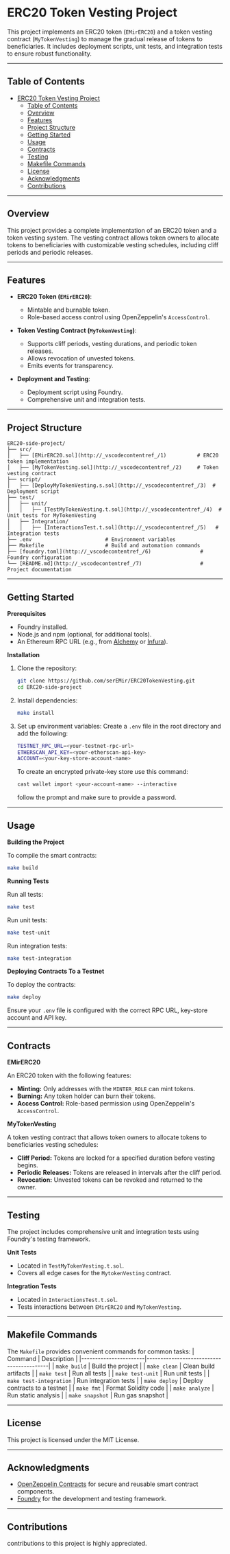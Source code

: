 # ERC20 Token Vesting Project

This project implements an ERC20 token (`EMirERC20`) and a token vesting contract (`MyTokenVesting`) to manage the gradual release of tokens to beneficiaries. It includes deployment scripts, unit tests, and integration tests to ensure robust functionality.

---

## Table of Contents

- [ERC20 Token Vesting Project](#erc20-token-vesting-project)
  - [Table of Contents](#table-of-contents)
  - [Overview](#overview)
  - [Features](#features)
  - [Project Structure](#project-structure)
  - [Getting Started](#getting-started)
  - [Usage](#usage)
  - [Contracts](#contracts)
  - [Testing](#testing)
  - [Makefile Commands](#makefile-commands)
  - [License](#license)
  - [Acknowledgments](#acknowledgments)
  - [Contributions](#contributions)

---

## Overview

This project provides a complete implementation of an ERC20 token and a token vesting system. The vesting contract allows token owners to allocate tokens to beneficiaries with customizable vesting schedules, including cliff periods and periodic releases.

---

## Features

- **ERC20 Token (`EMirERC20`)**:
  - Mintable and burnable token.
  - Role-based access control using OpenZeppelin's `AccessControl`.

- **Token Vesting Contract (`MyTokenVesting`)**:
  - Supports cliff periods, vesting durations, and periodic token releases.
  - Allows revocation of unvested tokens.
  - Emits events for transparency.

- **Deployment and Testing**:
  - Deployment script using Foundry.
  - Comprehensive unit and integration tests.

---

## Project Structure

```plaintext
ERC20-side-project/
├── src/
│   ├── [EMirERC20.sol](http://_vscodecontentref_/1)          # ERC20 token implementation
│   ├── [MyTokenVesting.sol](http://_vscodecontentref_/2)     # Token vesting contract
├── script/
│   ├── [DeployMyTokenVesting.s.sol](http://_vscodecontentref_/3)  # Deployment script
├── test/
│   ├── unit/
│   │   ├── [TestMyTokenVesting.t.sol](http://_vscodecontentref_/4)  # Unit tests for MyTokenVesting
│   ├── Integration/
│   │   ├── [InteractionsTest.t.sol](http://_vscodecontentref_/5)   # Integration tests
├── .env                        # Environment variables
├── Makefile                    # Build and automation commands
├── [foundry.toml](http://_vscodecontentref_/6)                # Foundry configuration
└── [README.md](http://_vscodecontentref_/7)                   # Project documentation
```

---

## Getting Started

**Prerequisites**

- Foundry installed.
- Node.js and npm (optional, for additional tools).
- An Ethereum RPC URL (e.g., from [Alchemy](https://www.alchemy.com/) or [Infura](https://www.infura.io/)).

**Installation**

1. Clone the repository:
   ```bash
   git clone https://github.com/serEMir/ERC20TokenVesting.git
   cd ERC20-side-project
   ```
2. Install dependencies:
   ```bash
   make install
   ```
3. Set up environment variables:
   Create a `.env` file in the root directory and add the following:
   ```bash
   TESTNET_RPC_URL=<your-testnet-rpc-url>
   ETHERSCAN_API_KEY=<your-etherscan-api-key>
   ACCOUNT=<your-key-store-account-name>
   ```
   To create an encrypted private-key store use this command:
   ```bash
   cast wallet import <your-account-name> --interactive
   ```
   follow the prompt and make sure to provide a password.

---

## Usage

**Building the Project**

To compile the smart contracts:
```bash
make build
```

**Running Tests**

Run all tests:
```bash
make test
```

Run unit tests:
```bash
make test-unit
```

Run integration tests:
```bash
make test-integration
```

**Deploying Contracts To a Testnet**

To deploy the contracts:
```bash
make deploy
```
Ensure your `.env` file is  configured with the correct RPC URL, key-store account and API key.

---

## Contracts

**EMirERC20**

An ERC20 token with the following features:
- **Minting:** Only addresses with the `MINTER_ROLE` can mint tokens.
- **Burning:** Any token holder can burn their tokens.
- **Access Control:** Role-based permission using OpenZeppelin's `AccessControl`.

**MyTokenVesting**

A token vesting contract that allows token owners to allocate tokens to beneficiaries vesting schedules:
- **Cliff Period:** Tokens are locked for a specified duration before vesting begins.
- **Periodic Releases:** Tokens are released in intervals after the cliff period.
- **Revocation:** Unvested tokens can be revoked and returned to the owner.

---

## Testing

The project includes comprehensive unit and integration tests using Foundry's testing framework.

**Unit Tests**
- Located in `TestMyTokenVesting.t.sol`.
- Covers all edge cases for the `MytokenVesting` contract.

**Integration Tests**

- Located in `InteractionsTest.t.sol`.
- Tests interactions between `EMirERC20` and `MyTokenVesting`.

---

## Makefile Commands

The `Makefile` provides convenient commands for common tasks:
| Command               | Description                              |
|-----------------------|------------------------------------------|
| `make build`          | Build the project                       |
| `make clean`          | Clean build artifacts                   |
| `make test`           | Run all tests                           |
| `make test-unit`      | Run unit tests                          |
| `make test-integration` | Run integration tests                 |
| `make deploy`         | Deploy contracts to a testnet           |
| `make fmt`            | Format Solidity code                    |
| `make analyze`        | Run static analysis                     |
| `make snapshot`       | Run gas snapshot                        |

---

## License

This project is licensed under the MIT License.

---

## Acknowledgments

- [OpenZeppelin Contracts](https://github.com/OpenZeppelin/openzeppelin-contracts) for secure and reusable smart contract components.
- [Foundry](https://github.com/foundry-rs/foundry) for the development and testing framework.

---

## Contributions

contributions to this project is highly appreciated.